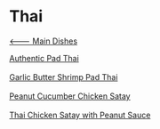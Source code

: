 # Thai

[<--- Main Dishes](../main-dishes.md)

[Authentic Pad Thai](./authentic-pad-thai.md)<br><br>
[Garlic Butter Shrimp Pad Thai](./garlic-butter-shrimp-pad-thai.md)<br><br>
[Peanut Cucumber Chicken Satay](./peanut-cucumber-chicken-satay.md)<br><br>
[Thai Chicken Satay with Peanut Sauce](./thai-chicken-satay-with-peanut-sauce.md)<br><br>
